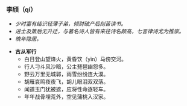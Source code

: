 ### 李颀（qí）
- _少时富有结识轻薄子弟，倾财破产后刻苦读书。_
- _进士及第后无升迁，与著名诗人皆有来往诗名颇高，七言律诗尤为推崇。_
- _晚年隐居。_

* **古从军行**
  * 白日登山望烽火，黄昏饮（yìn）马傍交河。
  * 行人刁斗风沙暗，公主琵琶幽怨多。
  * 野云万里无城郭，雨雪纷纷连大漠。
  * 胡雁哀鸣夜夜飞，胡儿眼泪双双落。
  * 闻道玉门犹被遮，应将性命逐轻车。
  * 年年战骨埋荒外，空见蒲桃入汉家。
